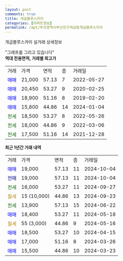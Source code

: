 ```yaml
---
layout: post
comments: true
title: 개금블루스카이
categories: [아파트정보]
permalink: /apt/부산광역시부산진구개금동개금블루스카이
---
```


개금블루스카이 실거래 상세정보

<script type="text/javascript">
  google.charts.load('current', {'packages':['line', 'corechart']});
  google.charts.setOnLoadCallback(drawChart);

  function drawChart() {
    var data = new google.visualization.DataTable();
    data.addColumn('date', '거래일');
    data.addColumn('number', "매매");
    data.addColumn('number', "전세");
    data.addColumn('number', "전매");

    data.addRows([[new Date(Date.parse("2024-10-04")), 19000, null, null], [new Date(Date.parse("2024-10-04")), null, null, 19000], [new Date(Date.parse("2024-09-27")), null, 16000, null], [new Date(Date.parse("2024-09-23")), null, null, null], [new Date(Date.parse("2024-06-22")), null, 13900, null], [new Date(Date.parse("2024-05-18")), 18400, null, null], [new Date(Date.parse("2024-05-16")), null, null, null], [new Date(Date.parse("2024-04-15")), 18500, null, null], [new Date(Date.parse("2024-03-26")), 17000, null, null], [new Date(Date.parse("2024-03-23")), 15500, null, null]]);

    var options = {
      hAxis: {
        format: 'yyyy/MM/dd'
      },    
      lineWidth: 0,
      pointsVisible: true,    
      title: '최근 1년간 유형별 실거래가 분포',
      legend: { position: 'bottom' }
    };

    var formatter = new google.visualization.NumberFormat({pattern:'###,###'} );
    formatter.format(data, 1);
    formatter.format(data, 2);
    
    setTimeout(function() {
        var chart = new google.visualization.LineChart(document.getElementById('columnchart_material'));
        chart.draw(data, (options));
        document.getElementById('loading').style.display = 'none';
    }, 200);
  }
</script>


<div id="loading" style="z-index:20; display: block; margin-left: 0px">"그래프를 그리고 있습니다"</div>
<div id="columnchart_material" style="width: 95%; margin-left: 0px; display: block"></div>
<!-- contents start -->
<b>역대 전용면적, 거래별 최고가</b>
<table class="sortable">
    <tr>
      <td>거래</td>
      <td>가격</td>
      <td>면적</td>
      <td>층</td>
      <td>거래일</td>
    </tr>
        <tr>
          <td><a style="color: blue">매매</a></td>
          <td>21,000</td>
          <td>57.13</td>
          <td>7</td>
          <td>2022-05-27</td>
        </tr>            <tr>
          <td><a style="color: blue">매매</a></td>
          <td>20,450</td>
          <td>53.27</td>
          <td>9</td>
          <td>2020-02-25</td>
        </tr>            <tr>
          <td><a style="color: blue">매매</a></td>
          <td>18,900</td>
          <td>51.16</td>
          <td>8</td>
          <td>2019-02-20</td>
        </tr>            <tr>
          <td><a style="color: blue">매매</a></td>
          <td>15,800</td>
          <td>44.86</td>
          <td>14</td>
          <td>2024-01-04</td>
        </tr>        
        <tr>
              <td><a style="color: darkgreen">전세</a></td>
              <td>18,500</td>
              <td>53.27</td>
              <td>8</td>
              <td>2022-05-26</td>
            </tr>            <tr>
              <td><a style="color: darkgreen">전세</a></td>
              <td>18,000</td>
              <td>44.86</td>
              <td>9</td>
              <td>2022-03-06</td>
            </tr>            <tr>
              <td><a style="color: darkgreen">전세</a></td>
              <td>17,500</td>
              <td>51.16</td>
              <td>14</td>
              <td>2021-12-28</td>
            </tr>        
    
</table>

<b>최근 1년간 거래 내역</b>

<table class="sortable">
    <tr>
      <td>거래</td>
      <td>가격</td>
      <td>면적</td>
      <td>층</td>
      <td>거래일</td>
    </tr>
    <tr>
      <td><a style="color: blue">매매</a></td>
      <td>19,000</td>
      <td>57.13</td>
      <td>11</td>
      <td>2024-10-04</td>
    </tr>          <tr>
      <td><a style="color: darkblue">전매</a></td>
      <td>19,000</td>
      <td>57.13</td>
      <td>11</td>
      <td>2024-10-04</td>
    </tr>          <tr>
      <td><a style="color: darkgreen">전세</a></td>
      <td>16,000</td>
      <td>53.27</td>
      <td>11</td>
      <td>2024-09-27</td>
    </tr>          <tr>
      <td><a style="color: darkgoldenrod">월세</a></td>
      <td>15 (10,000)</td>
      <td>44.86</td>
      <td>13</td>
      <td>2024-09-23</td>
    </tr>          <tr>
      <td><a style="color: darkgreen">전세</a></td>
      <td>13,900</td>
      <td>57.13</td>
      <td>15</td>
      <td>2024-06-22</td>
    </tr>          <tr>
      <td><a style="color: blue">매매</a></td>
      <td>18,400</td>
      <td>53.27</td>
      <td>11</td>
      <td>2024-05-18</td>
    </tr>          <tr>
      <td><a style="color: darkgoldenrod">월세</a></td>
      <td>55 (3,000)</td>
      <td>44.86</td>
      <td>9</td>
      <td>2024-05-16</td>
    </tr>          <tr>
      <td><a style="color: blue">매매</a></td>
      <td>18,500</td>
      <td>53.27</td>
      <td>10</td>
      <td>2024-04-15</td>
    </tr>          <tr>
      <td><a style="color: blue">매매</a></td>
      <td>17,000</td>
      <td>51.16</td>
      <td>8</td>
      <td>2024-03-26</td>
    </tr>          <tr>
      <td><a style="color: blue">매매</a></td>
      <td>15,500</td>
      <td>44.86</td>
      <td>10</td>
      <td>2024-03-23</td>
    </tr>      </table>
<!-- contents end -->    

